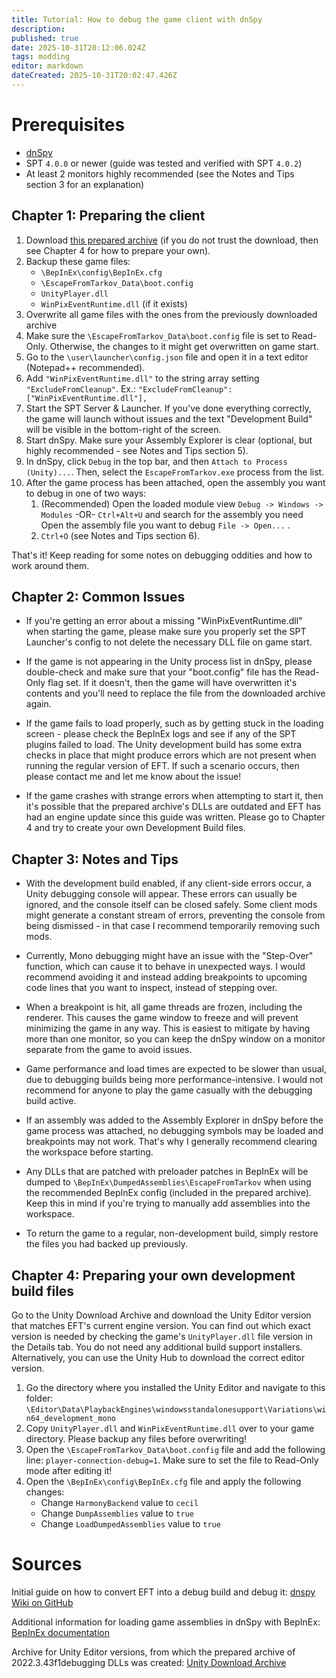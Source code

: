 ```yaml
---
title: Tutorial: How to debug the game client with dnSpy
description: 
published: true
date: 2025-10-31T20:12:06.024Z
tags: modding
editor: markdown
dateCreated: 2025-10-31T20:02:47.426Z
---
```


# Prerequisites
- [dnSpy](https://github.com/dnSpyEx/dnSpy)
- SPT `4.0.0` or newer (guide was tested and verified with SPT `4.0.2`)
- At least 2 monitors highly recommended (see the Notes and Tips section 3 for an explanation)

## Chapter 1: Preparing the client

1. Download [this prepared archive](https://mega.nz/file/38w1lQjC#kqKSaYBdcWzOASflUpwsYPC6I6DOqXzuq3157LPoLRg) (if you do not trust the download, then see Chapter 4 for how to prepare your own). 
2. Backup these game files:
	- `\BepInEx\config\BepInEx.cfg`
	- `\EscapeFromTarkov_Data\boot.config`
	- `UnityPlayer.dll`
	- `WinPixEventRuntime.dll` (if it exists) 
3. Overwrite all game files with the ones from the previously downloaded archive
4. Make sure the `\EscapeFromTarkov_Data\boot.config` file is set to Read-Only. Otherwise, the changes to it might get overwritten on game start.
5. Go to the `\user\launcher\config.json` file and open it in a text editor (Notepad++ recommended).
6. Add `"WinPixEventRuntime.dll"` to the string array setting `"ExcludeFromCleanup"`. Ex.: `"ExcludeFromCleanup": ["WinPixEventRuntime.dll"],`
7. Start the SPT Server & Launcher. If you've done everything correctly, the game will launch without issues and the text "Development Build" will be visible in the bottom-right of the screen.
8. Start dnSpy. Make sure your Assembly Explorer is clear (optional, but highly recommended - see Notes and Tips section 5).
9. In dnSpy, click `Debug` in the top bar, and then `Attach to Process (Unity)...`. Then, select the `EscapeFromTarkov.exe` process from the list.
10. After the game process has been attached, open the assembly you want to debug in one of two ways:
	1. (Recommended) Open the loaded module view `Debug -> Windows -> Modules` -OR- `Ctrl+Alt+U` and search for the assembly you need Open the assembly file you want to debug `File -> Open...` .
	2. `Ctrl+O` (see Notes and Tips section 6).
  
That's it! Keep reading for some notes on debugging oddities and how to work around them.

## Chapter 2: Common Issues

- If you're getting an error about a missing "WinPixEventRuntime.dll" when starting the game, please make sure you properly set the SPT Launcher's config to not delete the necessary DLL file on game start.

- If the game is not appearing in the Unity process list in dnSpy, please double-check and make sure that your "boot.config" file has the Read-Only flag set. If it doesn't, then the game will have overwritten it's contents and you'll need to replace the file from the downloaded archive again.

- If the game fails to load properly, such as by getting stuck in the loading screen - please check the BepInEx logs and see if any of the SPT plugins failed to load. The Unity development build has some extra checks in place that might produce errors which are not present when running the regular version of EFT. If such a scenario occurs, then please contact me and let me know about the issue!

- If the game crashes with strange errors when attempting to start it, then it's possible that the prepared archive's DLLs are outdated and EFT has had an engine update since this guide was written. Please go to Chapter 4 and try to create your own Development Build files.


## Chapter 3: Notes and Tips

- With the development build enabled, if any client-side errors occur, a Unity debugging console will appear. These errors can usually be ignored, and the console itself can be closed safely. Some client mods might generate a constant stream of errors, preventing the console from being dismissed - in that case I recommend temporarily removing such mods.

- Currently, Mono debugging might have an issue with the "Step-Over" function, which can cause it to behave in unexpected ways. I would recommend avoiding it and instead adding breakpoints to upcoming code lines that you want to inspect, instead of stepping over.

- When a breakpoint is hit, all game threads are frozen, including the renderer. This causes the game window to freeze and will prevent minimizing the game in any way. This is easiest to mitigate by having more than one monitor, so you can keep the dnSpy window on a monitor separate from the game to avoid issues.

- Game performance and load times are expected to be slower than usual, due to debugging builds being more performance-intensive. I would not recommend for anyone to play the game casually with the debugging build active.

- If an assembly was added to the Assembly Explorer in dnSpy before the game process was attached, no debugging symbols may be loaded and breakpoints may not work. That's why I generally recommend clearing the workspace before starting.

- Any DLLs that are patched with preloader patches in BepInEx will be dumped to `\BepInEx\DumpedAssemblies\EscapeFromTarkov` when using the recommended BepInEx config (included in the prepared archive). Keep this in mind if you're trying to manually add assemblies into the workspace.

- To return the game to a regular, non-development build, simply restore the files you had backed up previously.

## Chapter 4: Preparing your own development build files

Go to the Unity Download Archive and download the Unity Editor version that matches EFT's current engine version. You can find out which exact version is needed by checking the game's `UnityPlayer.dll` file version in the Details tab. You do not need any additional build support installers. Alternatively, you can use the Unity Hub to download the correct editor version.


1. Go the directory where you installed the Unity Editor and navigate to this folder: `\Editor\Data\PlaybackEngines\windowsstandalonesupport\Variations\win64_development_mono`
2. Copy `UnityPlayer.dll` and `WinPixEventRuntime.dll` over to your game directory. Please backup any files before overwriting!
3. Open the `\EscapeFromTarkov_Data\boot.config` file and add the following line: `player-connection-debug=1`. Make sure to set the file to Read-Only mode after editing it!
4. Open the `\BepInEx\config\BepInEx.cfg` file and apply the following changes:
	- Change `HarmonyBackend` value to `cecil`
	- Change `DumpAssemblies` value to `true`
	- Change `LoadDumpedAssemblies` value to `true`


# Sources

Initial guide on how to convert EFT into a debug build and debug it: [dnspy Wiki on GitHub](https://github.com/dnSpy/dnSpy/wiki/Debugging-Unity-Games#turning-a-release-build-into-a-debug-build)

Additional information for loading game assemblies in dnSpy with BepInEx: [BepInEx documentation](https://docs.bepinex.dev/articles/advanced/debug/assemblies_dnSpy.html)

Archive for Unity Editor versions, from which the prepared archive of 2022.3.43f1debugging DLLs was created: [Unity Download Archive](https://unity.com/releases/editor/archive)